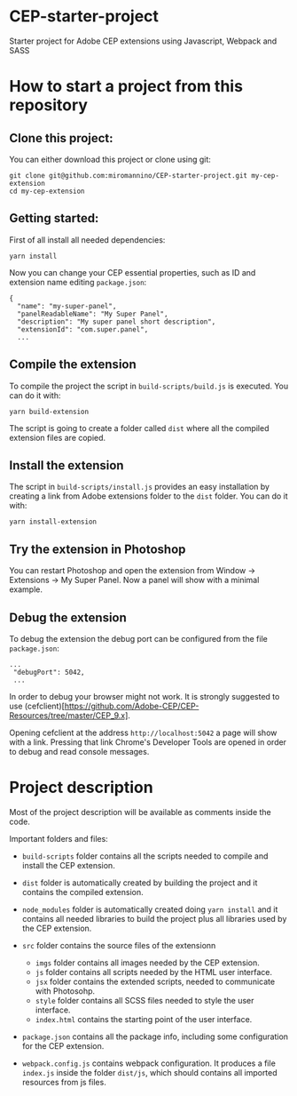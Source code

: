 # CEP-starter-project
Starter project for Adobe CEP extensions using Javascript, Webpack and SASS

# How to start a project from this repository

## Clone this project:

You can either download this project or clone using git:

```
git clone git@github.com:miromannino/CEP-starter-project.git my-cep-extension
cd my-cep-extension
```

## Getting started:

First of all install all needed dependencies:

```
yarn install
```

Now you can change your CEP essential properties, such as ID and extension name editing `package.json`:

```
{
  "name": "my-super-panel",
  "panelReadableName": "My Super Panel",
  "description": "My super panel short description",
  "extensionId": "com.super.panel",
  ...
```  

## Compile the extension

To compile the project the script in `build-scripts/build.js` is executed. You can do it with:

```
yarn build-extension
```

The script is going to create a folder called `dist` where all the compiled extension files are copied.


## Install the extension

The script in `build-scripts/install.js` provides an easy installation by creating a link from Adobe extensions folder to the `dist` folder. You can do it with:

```
yarn install-extension
```

## Try the extension in Photoshop

You can restart Photoshop and open the extension from Window -> Extensions -> My Super Panel.
Now a panel will show with a minimal example.

## Debug the extension

To debug the extension the debug port can be configured from the file `package.json`:

```
...
 "debugPort": 5042,
 ...
```

In order to debug your browser might not work. It is strongly suggested to use (cefclient)[https://github.com/Adobe-CEP/CEP-Resources/tree/master/CEP_9.x].

Opening cefclient at the address `http://localhost:5042` a page will show with a link. Pressing that link Chrome's Developer Tools are opened in order to debug and read console messages.

# Project description

Most of the project description will be available as comments inside the code. 

Important folders and files:

 - `build-scripts` folder contains all the scripts needed to compile and install the CEP extension.
 - `dist` folder is automatically created by building the project and it contains the compiled extension.
 - `node_modules` folder is automatically created doing `yarn install` and it contains all needed libraries to build the project plus all libraries used by the CEP extension.
 - `src` folder contains the source files of the extensionn
 
   - `imgs` folder contains all images needed by the CEP extension.
   - `js` folder contains all scripts needed by the HTML user interface.
   - `jsx` folder contains the extended scripts, needed to communicate with Photosohp.
   - `style` folder contains all SCSS files needed to style the user interface.
   - `index.html` contains the starting point of the user interface.
   
 - `package.json` contains all the package info, including some configuration for the CEP extension.
 - `webpack.config.js` contains webpack configuration. It produces a file `index.js` inside the folder `dist/js`, which should contains all imported resources from js files.




